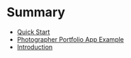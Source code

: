 # Summary

* [Quick Start](README.md)
* [Photographer Portfolio App Example](chapter1.md)
* [Introduction](introduction.md)

